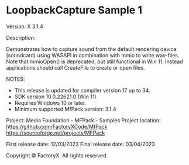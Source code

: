 # LoopbackCapture Sample 1

Version: X 3.1.4

Description:

  Demonstrates how to capture sound from the default rendering device (soundcard)
  using WASAPI in combination with mmio to write wav-files.
  Note that mmioOpen() is deprecated, but still functional in Win 11.
  Instead applications should call CreateFile to create or open files.

NOTES: 
 - This release is updated for compiler version 17 up to 34.
 - SDK version 10.0.22621.0 (Win 11)
 - Requires Windows 10 or later.
 - Minimum supported MfPack version: 3.1.4

Project: Media Foundation - MFPack - Samples
Project location: https://github.com/FactoryXCode/MfPack
                  https://sourceforge.net/projects/MFPack

First release date: 12/03/2023
Final release date: 03/04/2023

Copyright © FactoryX. All rights reserved.